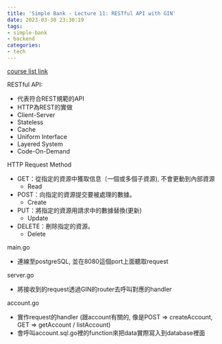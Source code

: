 ```yaml
---
title: 'Simple Bank - Lecture 11: RESTful API with GIN'
date: 2023-03-30 23:30:19
tags:
- simple-bank
- backend
categories:
- tech
---
```


[course list link](https://www.youtube.com/playlist?list=PLy_6D98if3ULEtXtNSY_2qN21VCKgoQAE)

RESTful API:

- 代表符合REST規範的API
- HTTP為REST的實做
- Client-Server
- Stateless
- Cache
- Uniform Interface
- Layered System
- Code-On-Demand

HTTP Request Method

- GET：從指定的資源中獲取信息（一個或多個子資源), 不會更動到內部資源
    - Read
- POST：向指定的資源提交要被處理的數據。
    - Create
- PUT：將指定的資源用請求中的數據替換(更新)
    - Update
- DELETE：刪除指定的資源。
    - Delete

main.go

- 連線至postgreSQL, 並在8080這個port上面聽取request

server.go

- 將接收到的request透過GIN的router去呼叫對應的handler

account.go

- 實作request的handler (跟account有關的, 像是POST ⇒ createAccount, GET ⇒ getAccount / listAccount)
- 會呼叫account.sql.go裡的function來把data實際寫入到database裡面